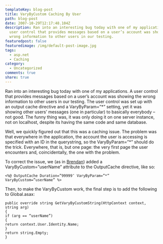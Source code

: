 ```yaml
---
templateKey: blog-post
title: VaryByCustom Caching By User
path: blog-post
date: 2007-10-29T12:17:48.104Z
description: Ran into an interesting bug today with one of my applications. A
  user control that provides messages based on a user’s account was showing the
  wrong information to other users in our testing.
featuredpost: false
featuredimage: /img/default-post-image.jpg
tags:
  - asp.net
  - Caching
category:
  - Uncategorized
comments: true
share: true
---
```

<!--StartFragment-->

Ran into an interesting bug today with one of my applications. A user control that provides messages based on a user’s account was showing the wrong information to other users in our testing. The user control was set up with an output cache directive and a VaryByParam=”*” setting, yet it was showing other users’ messages (one in particular) to basically everybody – not good. The funny thing was, it was only doing it on one server instance, not on localhost, despite its having the same code and same database.

Well, we quickly figured out that this was a caching issue. The problem was that everywhere in the application, the account the user is accessing is specified with an ID in the querystring, so the VaryByParam=”*” should do the trick. Everywhere, that is, but one page: the very first page the user encounters and, coincidentally, the one with the problem.

To correct the issue, we (as in [Brendan](http://aspadvice.com/blogs/name)) added a VaryByCustom=”userName” attribute to the OutputCache directive, like so:

<!--EndFragment-->

```
<%@ OutputCache Duration=”99999″ VaryByParam=”*” VaryByCustom=”userName” %>
```

<!--StartFragment-->

Then, to make the VaryByCustom work, the final step is to add the following to Global.asax:

<!--EndFragment-->

```
public override string GetVaryByCustomString(HttpContext context, string arg)
{
if (arg == “userName”)
{
return context.User.Identity.Name;
}
return string.Empty;
}
```